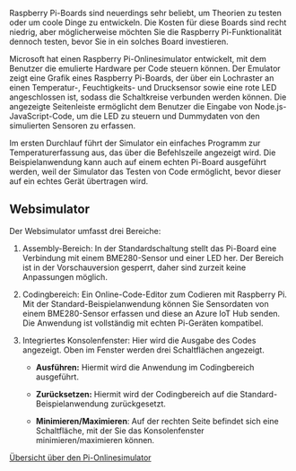 Raspberry Pi-Boards sind neuerdings sehr beliebt, um Theorien zu testen oder um coole Dinge zu entwickeln. Die Kosten für diese Boards sind recht niedrig, aber möglicherweise möchten Sie die Raspberry Pi-Funktionalität dennoch testen, bevor Sie in ein solches Board investieren.

Microsoft hat einen Raspberry Pi-Onlinesimulator entwickelt, mit dem Benutzer die emulierte Hardware per Code steuern können. Der Emulator zeigt eine Grafik eines Raspberry Pi-Boards, der über ein Lochraster an einen Temperatur-, Feuchtigkeits- und Drucksensor sowie eine rote LED angeschlossen ist, sodass die Schaltkreise verbunden werden können. Die angezeigte Seitenleiste ermöglicht dem Benutzer die Eingabe von Node.js-JavaScript-Code, um die LED zu steuern und Dummydaten von den simulierten Sensoren zu erfassen.

Im ersten Durchlauf führt der Simulator ein einfaches Programm zur Temperaturerfassung aus, das über die Befehlszeile angezeigt wird. Die Beispielanwendung kann auch auf einem echten Pi-Board ausgeführt werden, weil der Simulator das Testen von Code ermöglicht, bevor dieser auf ein echtes Gerät übertragen wird.

## <a name="web-simulator"></a>Websimulator

Der Websimulator umfasst drei Bereiche:

1.  Assembly-Bereich: In der Standardschaltung stellt das Pi-Board eine Verbindung mit einem BME280-Sensor und einer LED her. Der Bereich ist in der Vorschauversion gesperrt, daher sind zurzeit keine Anpassungen möglich.

2.  Codingbereich: Ein Online-Code-Editor zum Codieren mit Raspberry Pi. Mit der Standard-Beispielanwendung können Sie Sensordaten von einem BME280-Sensor erfassen und diese an Azure IoT Hub senden. Die Anwendung ist vollständig mit echten Pi-Geräten kompatibel.

3.  Integriertes Konsolenfenster: Hier wird die Ausgabe des Codes angezeigt. Oben im Fenster werden drei Schaltflächen angezeigt.

    -   **Ausführen:** Hiermit wird die Anwendung im Codingbereich ausgeführt.

    -   **Zurücksetzen:** Hiermit wird der Codingbereich auf die Standard-Beispielanwendung zurückgesetzt.

    -   **Minimieren/Maximieren**: Auf der rechten Seite befindet sich eine Schaltfläche, mit der Sie das Konsolenfenster minimieren/maximieren können.

[Übersicht über den Pi-Onlinesimulator](./../media-draft/image1.png)

<!-- Reference links 
-   Online Raspberry Pi Emulator:
    <https://docs.microsoft.com/en-us/azure/iot-hub/iot-hub-raspberry-pi-web-simulator-get-started>

-   <https://azure-samples.github.io/raspberry-pi-web-simulator/#GetStarted>-->

